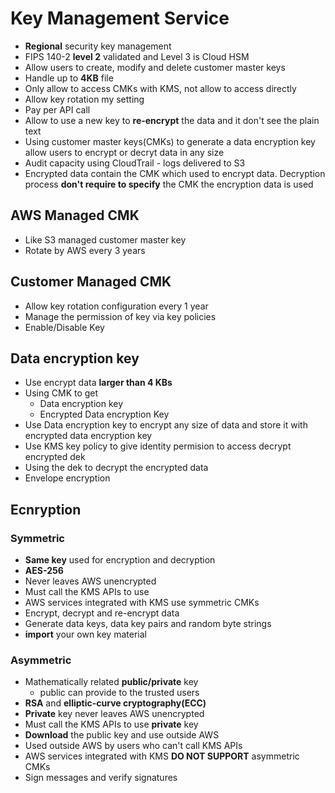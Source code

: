 # Key Management Service
* **Regional** security key management
* FIPS 140-2 **level 2** validated and Level 3 is Cloud HSM
* Allow users to create, modify and delete customer master keys
* Handle up to **4KB** file
* Only allow to access CMKs with KMS, not allow to access directly
* Allow key rotation my setting
* Pay per API call 
* Allow to use a new key to **re-encrypt** the data and it don't see the plain text 
* Using customer master keys(CMKs) to generate a data encryption key allow users to encrypt or decryt data in any size
* Audit capacity using CloudTrail - logs delivered to S3
* Encrypted data contain the CMK which used to encrypt data. Decryption process **don't require to specify** the CMK the encryption data is used

## AWS Managed CMK
* Like S3 managed customer master key
* Rotate by AWS every 3 years

## Customer Managed CMK
* Allow key rotation configuration every 1 year
* Manage the permission of key via key policies
* Enable/Disable Key

## Data encryption key
* Use encrypt data **larger than 4 KBs**  
* Using CMK to get
  * Data encryption key
  * Encrypted Data encryption Key
* Use Data encryption key to encrypt any size of data and store it with encrypted data encryption key
* Use KMS key policy to give identity permision to access decrypt encrypted dek
* Using the dek to decrypt the encrypted data
* Envelope encryption

## Ecnryption
### Symmetric
* **Same key** used for encryption and decryption
* **AES-256**
* Never leaves AWS unencrypted
* Must call the KMS APIs to use
* AWS services integrated with KMS use symmetric CMKs
* Encrypt, decrypt and re-encrypt data
* Generate data keys, data key pairs and random byte strings
* **import** your own key material

### Asymmetric
* Mathematically related **public/private** key
  * public can provide to the trusted users
* **RSA** and **elliptic-curve cryptography(ECC)**
* **Private** key never leaves AWS unencrypted
* Must call the KMS APIs to use **private** key
* **Download** the public key and use outside AWS
* Used outside AWS by users who can't call KMS APIs
* AWS services integrated with KMS **DO NOT SUPPORT** asymmetric CMKs
* Sign messages and verify signatures
